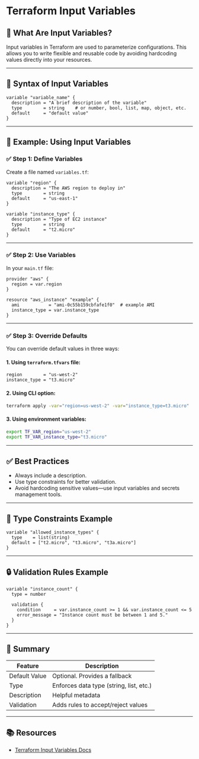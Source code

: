# Terraform Input Variables

## 📘 What Are Input Variables?

Input variables in Terraform are used to parameterize configurations. This allows you to write flexible and reusable code by avoiding hardcoding values directly into your resources.

---

## 🧱 Syntax of Input Variables

```hcl
variable "variable_name" {
  description = "A brief description of the variable"
  type        = string    # or number, bool, list, map, object, etc.
  default     = "default value"
}
```

---

## 🔗 Example: Using Input Variables

### ✅ Step 1: Define Variables

Create a file named `variables.tf`:

```hcl
variable "region" {
  description = "The AWS region to deploy in"
  type        = string
  default     = "us-east-1"
}

variable "instance_type" {
  description = "Type of EC2 instance"
  type        = string
  default     = "t2.micro"
}
```

---

### ✅ Step 2: Use Variables

In your `main.tf` file:

```hcl
provider "aws" {
  region = var.region
}

resource "aws_instance" "example" {
  ami           = "ami-0c55b159cbfafe1f0"  # example AMI
  instance_type = var.instance_type
}
```

---

### ✅ Step 3: Override Defaults

You can override default values in three ways:

#### 1. Using `terraform.tfvars` file:

```hcl
region        = "us-west-2"
instance_type = "t3.micro"
```

#### 2. Using CLI option:

```bash
terraform apply -var="region=us-west-2" -var="instance_type=t3.micro"
```

#### 3. Using environment variables:

```bash
export TF_VAR_region="us-west-2"
export TF_VAR_instance_type="t3.micro"
```

---

## ✅ Best Practices

- Always include a description.
- Use type constraints for better validation.
- Avoid hardcoding sensitive values—use input variables and secrets management tools.

---

## 🧪 Type Constraints Example

```hcl
variable "allowed_instance_types" {
  type    = list(string)
  default = ["t2.micro", "t3.micro", "t3a.micro"]
}
```

---

## 🔒 Validation Rules Example

```hcl
variable "instance_count" {
  type = number

  validation {
    condition     = var.instance_count >= 1 && var.instance_count <= 5
    error_message = "Instance count must be between 1 and 5."
  }
}
```

---

## 📄 Summary

| Feature             | Description                                       |
|---------------------|---------------------------------------------------|
| Default Value       | Optional. Provides a fallback                     |
| Type                | Enforces data type (string, list, etc.)           |
| Description         | Helpful metadata                                  |
| Validation          | Adds rules to accept/reject values                |

---

## 📚 Resources

- [Terraform Input Variables Docs](https://developer.hashicorp.com/terraform/language/values/variables)
